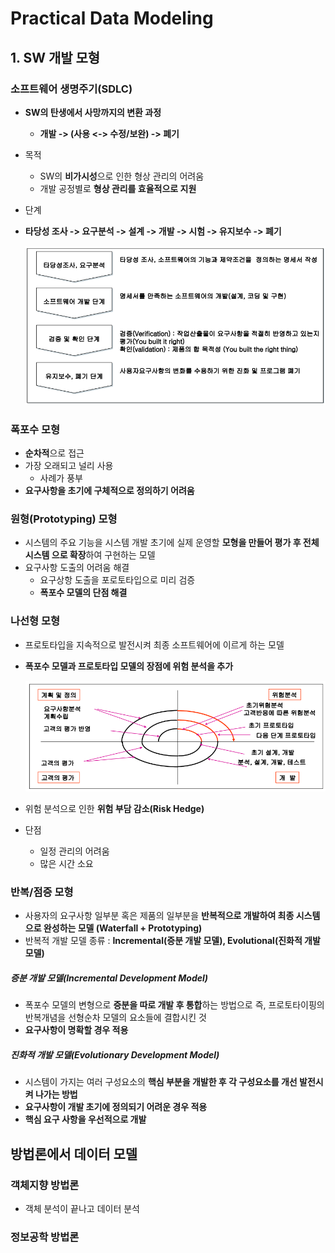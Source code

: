 # Practical Data Modeling



## 1. SW 개발 모형

###  소프트웨어 생명주기(SDLC)

- **SW의 탄생에서 사망까지의 변환 과정**

  - **개발 -> (사용 <-> 수정/보완) -> 폐기**

- 목적

  - SW의 **비가시성**으로 인한 형상 관리의 어려움
  - 개발 공정별로 **형상 관리를 효율적으로 지원**

- 단계

- **타당성 조사 -> 요구분석 -> 설계 -> 개발 -> 시험 -> 유지보수 -> 폐기**

  ​	<img src="..\img\image-20201006002120161.png" alt="image-20201006002120161" style="zoom:80%;" />



### 폭포수 모형

- **순차적**으로 접근
- 가장 오래되고 널리 사용
  - 사례가 풍부
- **요구사항을 초기에 구체적으로 정의하기 어려움**



### 원형(Prototyping) 모형

- 시스템의 주요 기능을 시스템 개발 초기에 실제 운영할 **모형을 만들어 평가 후 전체 시스템 으로 확장**하여 구현하는 모델
- 요구사항 도출의 어려움 해결
  - 요구상항 도출을 포로토타입으로 미리 검증
  - **폭포수 모델의 단점 해결**



### 나선형 모형

- 프로토타입을 지속적으로 발전시켜 최종 소프트웨어에 이르게 하는 모델

- **폭포수 모델과 프로토타입 모델의 장점에 위험 분석을 추가**

  ​	<img src="..\img\image-20201006002745669.png" alt="image-20201006002745669" style="zoom:80%;" />

- 위험 분석으로 인한 **위험 부담 감소(Risk Hedge)**

- 단점

  - 일정 관리의 어려움
  - 많은 시간 소요



### 반복/점증 모형

- 사용자의 요구사항 일부분 혹은 제품의 일부분을 **반복적으로 개발하여 최종 시스템으로 완성하는 모델 (Waterfall + Prototyping)**
- 반복적 개발 모델 종류 : **Incremental(증분 개발 모델), Evolutional(진화적 개발 모델)**



##### 증분 개발 모델(Incremental Development Model)

- 폭포수 모델의 변형으로 **증분을 따로 개발 후 통합**하는 방법으로 즉, 프로토타이핑의 반복개념을 선형순차 모델의 요소들에 결합시킨 것
- **요구사항이 명확할 경우 적용**



##### 진화적 개발 모델(Evolutionary Development Model)

- 시스템이 가지는 여러 구성요소의 **핵심 부분을 개발한 후 각 구성요소를 개선 발전시켜 나가는 방법**
- **요구사항이 개발 초기에 정의되기 어려운 경우 적용**
- **핵심 요구 사항을 우선적으로 개발**



## 방법론에서 데이터 모델

### 객체지향 방법론

- 객체 분석이 끝나고 데이터 분석



### 정보공학 방법론